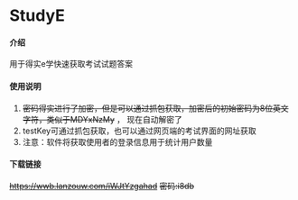 # StudyE

#### 介绍
用于得实e学快速获取考试试题答案

#### 使用说明

1.  ~~密码得实进行了加密，但是可以通过抓包获取，加密后的初始密码为8位英文字符，类似于MDYxNzMy~~ ， 现在自动解密了
2.  testKey可通过抓包获取，也可以通过网页端的考试界面的网址获取
3.  注意：软件将获取使用者的登录信息用于统计用户数量

#### 下载链接
~~https://wwb.lanzouw.com/iWJtYzgahad~~
~~密码:i8db~~
